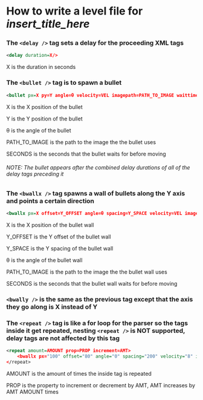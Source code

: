 # How to write a level file for <i>insert_title_here</i>

### The `<delay />` tag sets a delay for the proceeding XML tags

```xml
<delay duration=X/>
```

X is the duration in seconds

### The `<bullet />` tag is to spawn a bullet

```xml
<bullet px=X py=Y angle=θ velocity=VEL imagepath=PATH_TO_IMAGE waittime=SECONDS/>
```

X is the X position of the bullet

Y is the Y position of the bullet

θ is the angle of the bullet

PATH_TO_IMAGE is the path to the image the the bullet uses

SECONDS is the seconds that the bullet waits for before moving

###### NOTE: The bullet appears after the combined delay durations of all of the delay tags preceding it

### The `<bwallx />` tag spawns a wall of bullets along the Y axis and points a certain direction

```xml
<bwallx px=X offset=Y_OFFSET angle=θ spacing=Y_SPACE velocity=VEL imagepath=PATH_TO_IMAGE waittime=SECONDS/>
```

X is the X position of the bullet wall

Y_OFFSET is the Y offset of the bullet wall

Y_SPACE is the Y spacing of the bullet wall

θ is the angle of the bullet wall

PATH_TO_IMAGE is the path to the image the the bullet wall uses

SECONDS is the seconds that the bullet wall waits for before moving

### `<bwally />` is the same as the previous tag except that the axis they go along is X instead of Y

### The `<repeat />` tag is like a for loop for the parser so the tags inside it get repeated, nesting `<repeat />` is NOT supported, delay tags are not affected by this tag

```xml
<repeat amount=AMOUNT prop=PROP increment=AMT>
    <bwallx px="100" offset="80" angle="0" spacing="200" velocity="8" imagepath="bone.png" waittime="4"/>
</repeat>
```

AMOUNT is the amount of times the inside tag is repeated

PROP is the property to increment or decrement by AMT, AMT increases by AMT AMOUNT times

